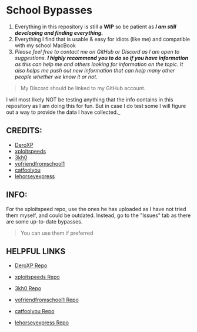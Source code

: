 # School Bypasses
1. Everything in this repository is still a **WIP** so be patient as ***I am still developing and finding everything.***
2. Everything I find that is usable & easy for idiots (like me) and compatible with my school MacBook
3. _Please feel free to contact me on GitHub or Discord as I am open to suggestions. **I highly recommend you to do so if you have information** as this can help me and others looking for information on the topic. It also helps me push out new information that can help many other people whether we know it or not._
> My Discord should be linked to my GitHub account. 

I will most likely NOT be testing anything that the info contains in this repository as I am doing this for fun. But in case I do test some I will figure out a way to provide the data I have collected._


## CREDITS:
- [DeroXP](https://github.com/DeroXP)
- [xploitspeeds](https://github.com/xploitspeeds)
- [3kh0](https://github.com/3kh0)
- [yofriendfromschool1](https://github.com/yofriendfromschool1)
- [catfoolyou](https://github.com/catfoolyou)
- [lehorseyexpress](https://github.com/lehorseyexpress)


## INFO:
For the xploitspeed repo, ***<DO> </NOT>*** use the ones he has uploaded as I have not tried them myself, and could be outdated. Instead, go to the "Issues" tab 
as there are some up-to-date bypasses.
> You can use them if preferred





## HELPFUL LINKS
- [DeroXP Repo](https://github.com/DeroXP/evading-school-blockers)
* [xploitspeeds Repo](https://github.com/xploitspeeds/Bookmarklet-Hacks-For-School) 
+ [3kh0 Repo](https://github.com/3kh0/ext-remover)
- [yofriendfromschool1 Repo](https://github.com/yofriendfromschool1/School-Bypass)
* [catfoolyou Repo](https://github.com/catfoolyou/Block-Bypass)
+ [lehorseyexpress Repo](https://github.com/lehorseyexpress/lehorseyexpress.github.io)
